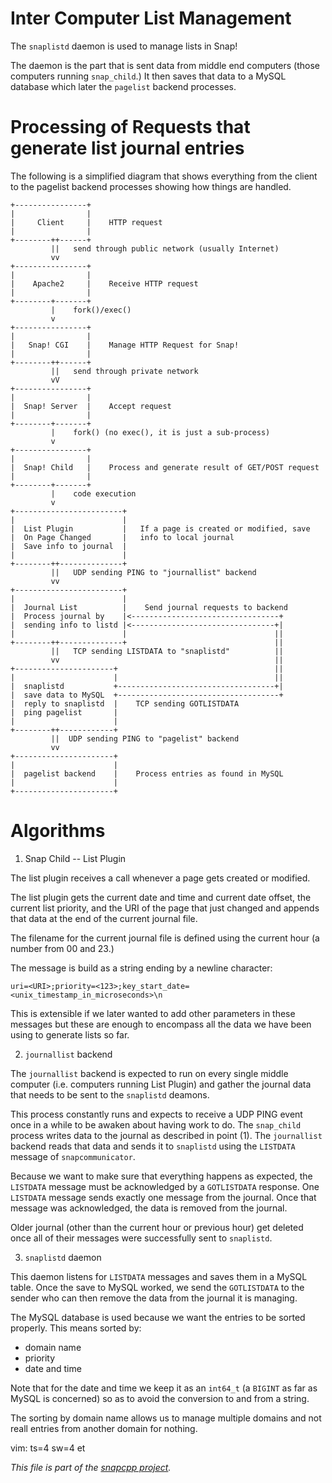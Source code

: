
Inter Computer List Management
==============================

The `snaplistd` daemon is used to manage lists in Snap!

The daemon is the part that is sent data from middle end computers (those
computers running `snap_child`.) It then saves that data to a MySQL
database which later the `pagelist` backend processes.


Processing of Requests that generate list journal entries
=========================================================

The following is a simplified diagram that shows everything from the client
to the pagelist backend processes showing how things are handled.

    +----------------+
    |                |
    |     Client     |    HTTP request
    |                |
    +--------++------+
             ||   send through public network (usually Internet)
             vv
    +----------------+
    |                |
    |    Apache2     |    Receive HTTP request
    |                |
    +--------+-------+
             |    fork()/exec()
             v
    +----------------+
    |                |
    |   Snap! CGI    |    Manage HTTP Request for Snap!
    |                |
    +--------++------+
             ||   send through private network
             vV
    +----------------+
    |                |
    |  Snap! Server  |    Accept request
    |                |
    +--------+-------+
             |    fork() (no exec(), it is just a sub-process)
             v
    +----------------+
    |                |
    |  Snap! Child   |    Process and generate result of GET/POST request
    |                |
    +--------+-------+
             |    code execution
             v 
    +------------------------+
    |                        |
    |  List Plugin           |   If a page is created or modified, save
    |  On Page Changed       |   info to local journal
    |  Save info to journal  |
    |                        |
    +--------++--------------+
             ||   UDP sending PING to "journallist" backend
             vv
    +------------------------+
    |                        |
    |  Journal List          |    Send journal requests to backend
    |  Process journal by    |<---------------------------------+
    |  sending info to listd |<--------------------------------+|
    |                        |                                 ||
    +--------++--------------+                                 ||
             ||   TCP sending LISTDATA to "snaplistd"          ||
             vv                                                ||
    +----------------------+                                   ||
    |                      |                                   ||
    |  snaplistd           +-----------------------------------+|
    |  save data to MySQL  +------------------------------------+
    |  reply to snaplistd  |    TCP sending GOTLISTDATA
    |  ping pagelist       |
    |                      |
    +--------++------------+
             ||  UDP sending PING to "pagelist" backend
             vv
    +----------------------+
    |                      |
    |  pagelist backend    |    Process entries as found in MySQL
    |                      |
    +----------------------+


Algorithms
==========

1. Snap Child -- List Plugin

The list plugin receives a call whenever a page gets created or modified.

The list plugin gets the current date and time and current date offset,
the current list priority, and the URI of the page that just changed
and appends that data at the end of the current journal file.

The filename for the current journal file is defined using the current
hour (a number from 00 and 23.)

The message is build as a string ending by a newline character:

    uri=<URI>;priority=<123>;key_start_date=<unix_timestamp_in_microseconds>\n

This is extensible if we later wanted to add other parameters in these
messages but these are enough to encompass all the data we have been using
to generate lists so far.


2. `journallist` backend

The `journallist` backend is expected to run on every single middle
computer (i.e. computers running List Plugin) and gather the journal
data that needs to be sent to the `snaplistd` deamons.

This process constantly runs and expects to receive a UDP PING event once
in a while to be awaken about having work to do. The `snap_child` process
writes data to the journal as described in point (1). The `journallist`
backend reads that data and sends it to `snaplistd` using the `LISTDATA`
message of `snapcommunicator`.

Because we want to make sure that everything happens as expected, the
`LISTDATA` message must be acknowledged by a `GOTLISTDATA` response. One
`LISTDATA` message sends exactly one message from the journal. Once that
message was acknowledged, the data is removed from the journal.

Older journal (other than the current hour or previous hour) get deleted
once all of their messages were successfully sent to `snaplistd`.


3. `snaplistd` daemon

This daemon listens for `LISTDATA` messages and saves them in a
MySQL table. Once the save to MySQL worked, we send the `GOTLISTDATA`
to the sender who can then remove the data from the journal it is
managing.

The MySQL database is used because we want the entries to be sorted
properly. This means sorted by:

* domain name
* priority
* date and time

Note that for the date and time we keep it as an `int64_t` (a `BIGINT`
as far as MySQL is concerned) so as to avoid the conversion to and
from a string.

The sorting by domain name allows us to manage multiple domains and
not reall entries from another domain for nothing.




vim: ts=4 sw=4 et

_This file is part of the [snapcpp project](http://snapwebsites.org/)._
